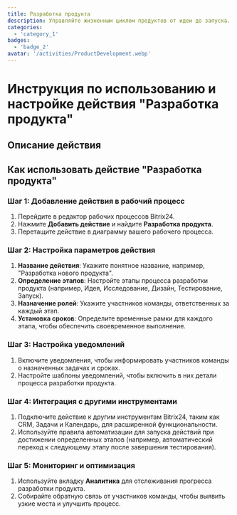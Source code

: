 ```yaml
---
title: Разработка продукта
description: Управляйте жизненным циклом продуктов от идеи до запуска.
categories: 
  - 'category_1'
badges: 
  - 'badge_2'
avatar: '/activities/ProductDevelopment.webp'
---
```

# Инструкция по использованию и настройке действия "Разработка продукта"

## Описание действия

## Как использовать действие "Разработка продукта"

### Шаг 1: Добавление действия в рабочий процесс
1. Перейдите в редактор рабочих процессов Bitrix24.
2. Нажмите **Добавить действие** и найдите **Разработка продукта**.
3. Перетащите действие в диаграмму вашего рабочего процесса.

### Шаг 2: Настройка параметров действия
1. **Название действия**: Укажите понятное название, например, "Разработка нового продукта".
2. **Определение этапов**: Настройте этапы процесса разработки продукта (например, Идея, Исследование, Дизайн, Тестирование, Запуск).
3. **Назначение ролей**: Укажите участников команды, ответственных за каждый этап.
4. **Установка сроков**: Определите временные рамки для каждого этапа, чтобы обеспечить своевременное выполнение.

### Шаг 3: Настройка уведомлений
1. Включите уведомления, чтобы информировать участников команды о назначенных задачах и сроках.
2. Настройте шаблоны уведомлений, чтобы включить в них детали процесса разработки продукта.

### Шаг 4: Интеграция с другими инструментами
1. Подключите действие к другим инструментам Bitrix24, таким как CRM, Задачи и Календарь, для расширенной функциональности.
2. Используйте правила автоматизации для запуска действий при достижении определенных этапов (например, автоматический переход к следующему этапу после завершения тестирования).

### Шаг 5: Мониторинг и оптимизация
1. Используйте вкладку **Аналитика** для отслеживания прогресса разработки продукта.
2. Собирайте обратную связь от участников команды, чтобы выявить узкие места и улучшить процесс.